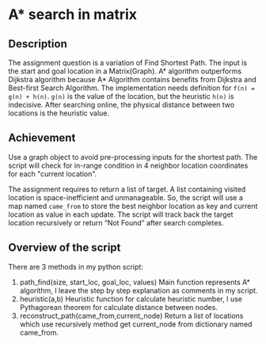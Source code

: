 # A* search in matrix
## Description
The assignment question is a variation of Find Shortest Path. The input is the start and goal location in a Matrix(Graph). A* algorithm outperforms Dijkstra algorithm because A* Algorithm contains benefits from Dijkstra and Best-first Search Algorithm. The implementation needs definition for `f(n) = g(n) + h(n)`. `g(n)` is the value of the location, but the heuristic `h(n)` is indecisive. After searching online, the physical distance between two locations is the heuristic value.

## Achievement
Use a graph object to avoid pre-processing inputs for the shortest path. The script will check for in-range condition in 4 neighbor location coordinates for each "current location". 

The assignment requires to return a list of target. A list containing visited location is space-inefficient and unmanageable. So, the script will use a map named `came_from` to store the best neighbor location as key and current location as value in each update. The script will track back the target location recursively or return “Not Found” after search completes.

## Overview of the script
There are 3 methods in my python script:
1. path_find(size, start_loc, goal_loc, values)
Main function represents A* algorithm, I leave the step by step explanation as comments in
my script.
2. heuristic(a,b)
Heuristic function for calculate heuristic number, I use Pythagorean theorem for calculate
distance between nodes.
3. reconstruct_path(came_from,current_node)
Return a list of locations which use recursively method get current_node from dictionary
named came_from.
